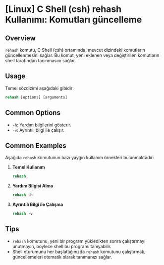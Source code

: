 # [Linux] C Shell (csh) rehash Kullanımı: Komutları güncelleme

## Overview
`rehash` komutu, C Shell (csh) ortamında, mevcut dizindeki komutların güncellenmesini sağlar. Bu komut, yeni eklenen veya değiştirilen komutların shell tarafından tanınmasını sağlar.

## Usage
Temel sözdizimi aşağıdaki gibidir:
```csh
rehash [options] [arguments]
```

## Common Options
- `-h`: Yardım bilgilerini gösterir.
- `-v`: Ayrıntılı bilgi ile çalışır.

## Common Examples
Aşağıda `rehash` komutunun bazı yaygın kullanım örnekleri bulunmaktadır:

1. **Temel Kullanım**
   ```csh
   rehash
   ```

2. **Yardım Bilgisi Alma**
   ```csh
   rehash -h
   ```

3. **Ayrıntılı Bilgi ile Çalışma**
   ```csh
   rehash -v
   ```

## Tips
- `rehash` komutunu, yeni bir program yükledikten sonra çalıştırmayı unutmayın, böylece shell bu programı tanıyabilir.
- Shell oturumunu her başlattığınızda `rehash` komutunu çalıştırmak, güncellemeleri otomatik olarak tanımanızı sağlar.